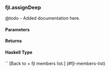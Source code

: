 ### fjl.assignDeep
@todo - Added documentation here.

#### Parameters

#### Returns
 
#### Haskell Type
``
[Back to  + fjl members list.]
(#fjl-members-list)
